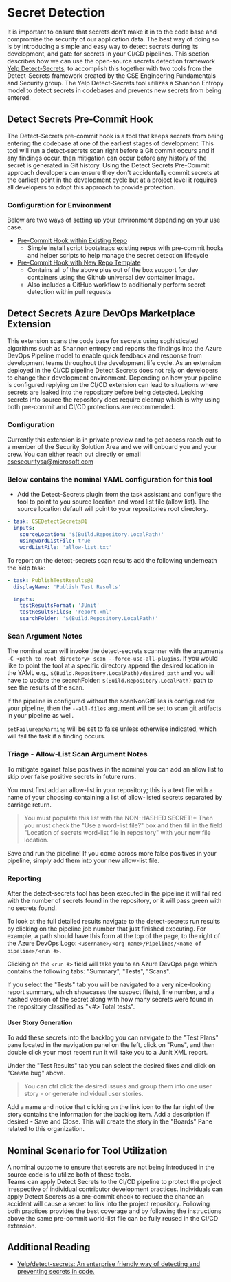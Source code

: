 # Secret Detection

It is important to ensure that secrets don't make it in to the code base and compromise the security of our application data. The best way of doing so is by introducing a simple and easy way to detect secrets during its development, and gate for secrets in your CI/CD pipelines.
This section describes how we can use the open-source secrets detection framework [Yelp Detect-Secrets](https://github.com/Yelp/detect-secrets), to accomplish this together with two tools from the Detect-Secrets framework created by the CSE Engineering Fundamentals and Security group.
The Yelp Detect-Secrets tool utilizes a Shannon Entropy model to detect secrets in codebases and prevents new secrets from being entered.

## Detect Secrets Pre-Commit Hook

The Detect-Secrets pre-commit hook is a tool that keeps secrets from being entering the codebase at one of the earliest stages of development.
This tool will run a detect-secrets scan right before a Git commit occurs and if any findings occur, then mitigation can occur before any history of the secret is generated in Git history.
Using the Detect Secrets Pre-Commit approach developers can ensure they don't accidentally commit secrets at the earliest point in the development cycle but at a project level it requires all developers to adopt this approach to provide protection.

### Configuration for Environment

Below are two ways of setting up your environment depending on your use case.

- [Pre-Commit Hook within Existing Repo](https://github.com/wbreza/pre-commit-hooks/blob/main/detect-secrets/README.md)
  - Simple install script bootstraps existing repos with pre-commit hooks and helper scripts to help manage the secret detection lifecycle
- [Pre-Commit Hook with New Repo Template](https://github.com/wbreza/baseline-security-seed/blob/main/SECURITY.md)
  - Contains all of the above plus out of the box support for dev containers using the Github universal dev container image.
  - Also includes a GitHub workflow to additionally perform secret detection within pull requests

## Detect Secrets Azure DevOps Marketplace Extension

This extension scans the code base for secrets using sophisticated algorithms such as Shannon entropy and reports the findings into the Azure DevOps Pipeline model to enable quick feedback and response from development teams throughout the development life cycle.
As an extension deployed in the CI/CD pipeline Detect Secrets does not rely on developers to change their development environment.
Depending on how your pipeline is configured replying on the CI/CD extension can lead to situations where secrets are leaked into the repository before being detected.
Leaking secrets into source the repository does require cleanup which is why using both pre-commit and CI/CD protections are recommended.

### Configuration

Currently this extension is in private preview and to get access reach out to a member of the Security Solution Area and we will onboard you and your crew.
You can either reach out directly or email csesecuritysa@microsoft.com

### Below contains the nominal YAML configuration for this tool

- Add the Detect-Secrets plugin from the task assistant and configure the tool to point to you source location and word list file (allow list).
The source location default will point to your repositories root directory.

```YAML
- task: CSEDetectSecrets@1
  inputs:
    sourceLocation: '$(Build.Repository.LocalPath)'
    usingwordListFile: true
    wordListFile: 'allow-list.txt'
```

To report on the detect-secrets scan results add the following underneath the Yelp task:

```YAML
- task: PublishTestResults@2
  displayName: 'Publish Test Results'

  inputs:
    testResultsFormat: 'JUnit'
    testResultsFiles: 'report.xml'
    searchFolder: '$(Build.Repository.LocalPath)'
```

### Scan Argument Notes

The nominal scan will invoke the detect-secrets scanner with the arguments `-C <path to root directory> scan --force-use-all-plugins`.
If you would like to point the tool at a specific directory append the desired location in the YAML e.g., `$(Build.Repository.LocalPath)/desired_path` and you will have to update the searchFolder: `$(Build.Repository.LocalPath)` path to see the results of the scan.

If the pipeline is configured without the scanNonGitFiles is configured for your pipeline, then the `--all-files` argument will be set to scan git artifacts in your pipeline as well.

`setFailureasWarning` will be set to false unless otherwise indicated, which will fail the task if a finding occurs.

### Triage - Allow-List Scan Argument Notes

To mitigate against false positives in the nominal you can add an allow list to skip over false positive secrets in future runs.

You must first add an allow-list in your repository; this is a text file with a name of your choosing containing a list of allow-listed secrets separated by carriage return.

> You must populate this list with the NON-HASHED SECRET!* Then you must check the "Use a word-list file?" box and then fill in the field "Location of secrets word-list file in repository" with your new file location.

Save and run the pipeline! If you come across more false positives in your pipeline, simply add them into your new allow-list file.

### Reporting

After the detect-secrets tool has been executed in the pipeline it will fail red with the number of secrets found in the repository, or it will pass green with no secrets found.

To look at the full detailed results navigate to the detect-secrets run results by clicking on the pipeline job number that just finished executing.
For example, a path should have this form at the top of the page, to the right of the Azure DevOps Logo: `<username>/<org name>/Pipelines/<name of pipeline>/<run #>`.

Clicking on the `<run #>` field will take you to an Azure DevOps page which contains the following tabs: "Summary", "Tests", "Scans".

If you select the "Tests" tab you will be navigated to a very nice-looking report summary, which showcases the suspect file(s), line number, and a hashed version of the secret along with how many secrets were found in the repository classified as "<#> Total tests".

#### User Story Generation

To add these secrets into the backlog you can navigate to the "Test Plans" pane located in the navigation panel on the left, click on "Runs", and then double click your most recent run it will take you to a Junit XML report.

Under the "Test Results" tab you can select the desired fixes and click on "Create bug" above.
> You can ctrl click the desired issues and group them into one user story - or generate individual user stories.

Add a name and notice that clicking on the link icon to the far right of the story contains the information for the backlog item. Add a description if desired - Save and Close.
This will create the story in the "Boards" Pane related to this organization.

## Nominal Scenario for Tool Utilization

A nominal outcome to ensure that secrets are not being introduced in the source code is to utilize both of these tools.  
Teams can apply Detect Secrets to the CI/CD pipeline to protect the project irrespective of individual contributor development practices.
Individuals can apply Detect Secrets as a pre-commit check to reduce the chance an accident will cause a secret to link into the project repository.
Following both practices provides the best coverage and by following the instructions above the same pre-commit world-list file can be fully reused in the CI/CD extension.

## Additional Reading

- [Yelp/detect-secrets: An enterprise friendly way of detecting and preventing secrets in code.](https://github.com/Yelp/detect-secrets)
